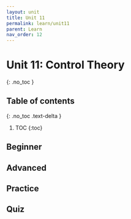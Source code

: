 ```yaml
---
layout: unit
title: Unit 11
permalink: learn/unit11
parent: Learn
nav_order: 12
---
```


# Unit 11: Control Theory
{: .no_toc }

## Table of contents
{: .no_toc .text-delta }

1. TOC
{:toc}

## Beginner

## Advanced

## Practice

## Quiz
